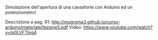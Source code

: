 Simulazione dell'apertura di una cassaforte con Arduino ed un potenziometro!

Descrizione a pag. 61: http://mugroma3.github.io/corso-arduino/materiale/lezione5.pdf
Video: https://www.youtube.com/watch?v=Iq0LVFTbjg4